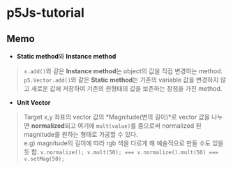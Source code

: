 # p5Js-tutorial

## Memo
- **Static method**와 **Instance method**
> `x.add()`와 같은 **Instance method**는 object의 값을 직접 변경하는 method. <br/> `p5.Vector.add()`와 같은 **Static method**는 기존의 variable 값을 변경하지 않고 새로운 값에 저장하여 기존의 원형태의 값을 보존하는 장점을 가진 method. 
- **Unit Vector**
> Target x,y 좌표의 vector 값의 *Magnitude(변의 길이)*로 vector 값을 나누면 **normalized**되고 여기에 `mult(value)`를 줌으로써 normalized 된 magnitude를 원하는 형태로 가공할 수 있다. <br/> e.g) magnitude의 길이에 따라 rgb 색을 다르게 해 예술적으로 만들 수도 있을 듯 함. `v.normalize(); v.mult(50); === v.normalize().mult(50) === v.setMag(50);`